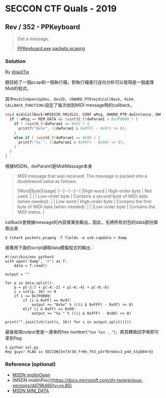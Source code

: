 # SECCON CTF Quals - 2019

## Rev / 352 - PPKeyboard

> Get a message.
>
>    [PPKeyboard.exe](./PPKeyboard.exe)
>    [packets.pcapng](./packets.pcapng)

### Solution

By [@jaidTw](https://github.com/jaidTw)

題目給了一個pcap和一個執行檔，對執行檔進行逆向分析可以發現是一個處理Midi的程式。

其中`midiInOpen(&phmi, devID, (DWORD_PTR)midiCallBack, 0i64, CALLBACK_FUNCTION)`設定了每次收到MIDI message時的callback，
```c
void midiCallBack(HMIDIIN hMidiIn, UINT wMsg, DWORD_PTR dwInstance, DWORD_PTR dwParam1, DWORD_PTR dwParam2) {
  if ( wMsg == MIM_DATA && (uint32_t)dwParam1 > 0x7F0000 ) {
    if ( (uint8_t)dwParam1 == 0x97 ) {
      printf("0x%x", ((dwParam1 & 0xFFF) - 0x97) >> 8);
    }
    else if ( (uint8_t)dwParam1 == 0x99 ) {
      printf("%x ", ((dwParam1 & 0xFFF) - 0x99) >> 8);
    }
  }
}
```
根據MSDN，dwParam1是MidiMassage本身

> MIDI message that was received. The message is packed into a doubleword value as follows:
> 
> |Word|Byte|Usage|
> |--|--|--|--|
> |High word | High-order byte | Not used. |
> |          | Low-order byte  | Contains a second byte of MIDI data (when needed).  |
> | Low word | High-order byte | Contains the first byte of MIDI data (when needed). |
> |          |Low-order byte   | Contains the MIDI status. |

callback會根據message的內容做某些輸出，因此，先將所有封包的data部份擷取出來
```
$ tshark packets.pcapng -T fields -e usb.capdata > dump
```
接著用下面的script讀取data模擬程式的輸出：
```py3
#!/usr/bin/env python3
with open('dump', 'r') as f:
    data = f.read()

output = ""

for p in data.split():
    p = p[-2:] + p[-4:-2] + p[-6:-4] + p[-8:-6]
    i = int(p, 16) >> 8
    if i >= 0x7F0000:
        if (i & 0xFF) == 0x97:
            output += "0x%x" % (((i & 0xFFF) - 0x97) >> 8)
        elif (i & 0xFF) == 0x99:
            output += "%x " % (((i & 0xFFF) - 0x99) >> 8)

print("".join([chr(int(c, 16)) for c in output.split()]))
```
最後發現output會是一連串的hex number(`"%xx %xx .."`)，將其轉換回字串即可拿到flag

```
$ python sol.py
Hey guys! FLAG is SECCON{3n73r3d_fr0m_7h3_p3rf0rm4nc3_p4d_k3yb04rd}
```

### Reference (optional)

* [MSDN midiInOpen](https://docs.microsoft.com/en-us/windows/win32/api/mmeapi/nf-mmeapi-midiinopen)
* [MSDN midiInProc](https://docs.microsoft.com/zh-tw/previous-versions/dd798460(v=vs.85)
* [MSDN MIM_DATA](https://docs.microsoft.com/zh-tw/windows/win32/multimedia/mim-data?redirectedfrom=MSDN)
